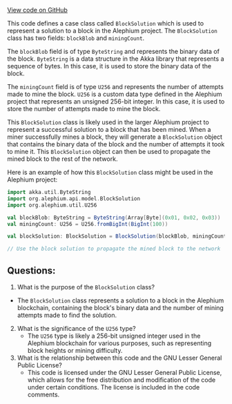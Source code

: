 [View code on GitHub](https://github.com/alephium/alephium/api/src/main/scala/org/alephium/api/model/BlockSolution.scala)

This code defines a case class called `BlockSolution` which is used to represent a solution to a block in the Alephium project. The `BlockSolution` class has two fields: `blockBlob` and `miningCount`. 

The `blockBlob` field is of type `ByteString` and represents the binary data of the block. `ByteString` is a data structure in the Akka library that represents a sequence of bytes. In this case, it is used to store the binary data of the block.

The `miningCount` field is of type `U256` and represents the number of attempts made to mine the block. `U256` is a custom data type defined in the Alephium project that represents an unsigned 256-bit integer. In this case, it is used to store the number of attempts made to mine the block.

This `BlockSolution` class is likely used in the larger Alephium project to represent a successful solution to a block that has been mined. When a miner successfully mines a block, they will generate a `BlockSolution` object that contains the binary data of the block and the number of attempts it took to mine it. This `BlockSolution` object can then be used to propagate the mined block to the rest of the network.

Here is an example of how this `BlockSolution` class might be used in the Alephium project:

```scala
import akka.util.ByteString
import org.alephium.api.model.BlockSolution
import org.alephium.util.U256

val blockBlob: ByteString = ByteString(Array[Byte](0x01, 0x02, 0x03))
val miningCount: U256 = U256.fromBigInt(BigInt(100))

val blockSolution: BlockSolution = BlockSolution(blockBlob, miningCount)

// Use the block solution to propagate the mined block to the network
```
## Questions: 
 1. What is the purpose of the `BlockSolution` class?
   - The `BlockSolution` class represents a solution to a block in the Alephium blockchain, containing the block's binary data and the number of mining attempts made to find the solution.
2. What is the significance of the `U256` type?
   - The `U256` type is likely a 256-bit unsigned integer used in the Alephium blockchain for various purposes, such as representing block heights or mining difficulty.
3. What is the relationship between this code and the GNU Lesser General Public License?
   - This code is licensed under the GNU Lesser General Public License, which allows for the free distribution and modification of the code under certain conditions. The license is included in the code comments.